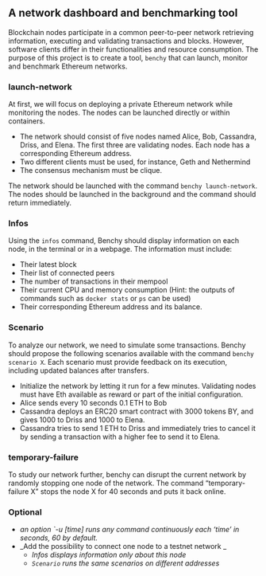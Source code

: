 ## A network dashboard and benchmarking tool

Blockchain nodes participate in a common peer-to-peer network retrieving information, executing and validating transactions and blocks. However, software clients differ in their functionalities and resource consumption. The purpose of this project is to create a tool, `benchy` that can launch, monitor and benchmark Ethereum networks.

### launch-network

At first, we will focus on deploying a private Ethereum network while monitoring the nodes. The nodes can be launched directly or within containers.

- The network should consist of five nodes named Alice, Bob, Cassandra, Driss, and Elena. The first three are validating nodes. Each node has a corresponding Ethereum address.
- Two different clients must be used, for instance, Geth and Nethermind
- The consensus mechanism must be clique.

The network should be launched with the command `benchy launch-network`. The nodes should be launched in the background and the command should return immediately.

### Infos

Using the `infos` command, Benchy should display information on each node, in the terminal or in a webpage. The information must include:

- Their latest block
- Their list of connected peers
- The number of transactions in their mempool
- Their current CPU and memory consumption (Hint: the outputs of commands such as `docker stats` or `ps` can be used)
- Their corresponding Ethereum address and its balance.

### Scenario

To analyze our network, we need to simulate some transactions. Benchy should propose the following scenarios available with the command `benchy scenario X`. Each scenario must provide feedback on its execution, including updated balances after transfers.

- Initialize the network by letting it run for a few minutes. Validating nodes must have Eth available as reward or part of the initial configuration.
- Alice sends every 10 seconds 0.1 ETH to Bob
- Cassandra deploys an ERC20 smart contract with 3000 tokens BY, and gives 1000 to Driss and 1000 to Elena.
- Cassandra tries to send 1 ETH to Driss and immediately tries to cancel it by sending a transaction with a higher fee to send it to Elena.

### temporary-failure

To study our network further, benchy can disrupt the current network by randomly stopping one node of the network. The command “temporary-failure X” stops the node X for 40 seconds and puts it back online.

### Optional

- _an option `-u [time] runs any command continuously each ‘time’ in seconds, 60 by default._
- _Add the possibility to connect one node to a testnet network _
  - _Infos displays information only about this node_
  - _`Scenario` runs the same scenarios on different addresses_
